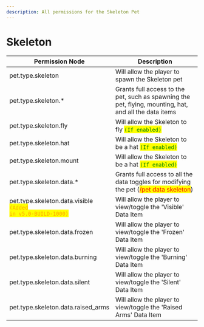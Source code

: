 ```yaml
---
description: All permissions for the Skeleton Pet
---
```



# Skeleton
| Permission Node | Description |
| - | - |
| pet.type.skeleton | Will allow the player to spawn the Skeleton pet |
| pet.type.skeleton.* | Grants full access to the pet, such as spawning the pet, flying, mounting, hat, and all the data items |
| pet.type.skeleton.fly | Will allow the Skeleton to fly <mark style="color:green;">`(If enabled)`</mark> |
| pet.type.skeleton.hat | Will allow the Skeleton to be a hat <mark style="color:green;">`(If enabled)`</mark> |
| pet.type.skeleton.mount | Will allow the Skeleton to be a hat <mark style="color:green;">`(If enabled)`</mark> |
| pet.type.skeleton.data.* | Grants full access to all the data toggles for modifying the pet (<mark style="color:red;">/pet data skeleton</mark>) |
| pet.type.skeleton.data.visible<br><mark style="color:orange;"><code>(Added in v5.0-BUILD-1000)</code></mark> | Will allow the player to view/toggle the 'Visible' Data Item |
| pet.type.skeleton.data.frozen | Will allow the player to view/toggle the 'Frozen' Data Item |
| pet.type.skeleton.data.burning | Will allow the player to view/toggle the 'Burning' Data Item |
| pet.type.skeleton.data.silent | Will allow the player to view/toggle the 'Silent' Data Item |
| pet.type.skeleton.data.raised_arms | Will allow the player to view/toggle the 'Raised Arms' Data Item |

